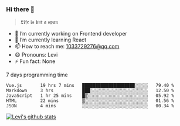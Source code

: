 ### Hi there 👋

> 𝕷𝖎𝖋𝖊 𝖎𝖘 𝖇𝖚𝖙 𝖆 𝖘𝖕𝖆𝖓

- 🔭 I’m currently working on Frontend developer
- 🌱 I’m currently learning React
- 📫 How to reach me: 1033729276@qq.com
- 😄 Pronouns: Levi
- ⚡ Fun fact: None


7 days programming time



<!--START_SECTION:waka-->
```text
Vue.js       19 hrs 7 mins   ████████████████████░░░░░   79.40 % 
Markdown     3 hrs           ███░░░░░░░░░░░░░░░░░░░░░░   12.50 % 
JavaScript   1 hr 25 mins    █▒░░░░░░░░░░░░░░░░░░░░░░░   05.92 % 
HTML         22 mins         ▒░░░░░░░░░░░░░░░░░░░░░░░░   01.56 % 
JSON         4 mins          ░░░░░░░░░░░░░░░░░░░░░░░░░   00.34 % 
```
<!--END_SECTION:waka-->


[![Levi's github stats](https://github-readme-stats.vercel.app/api?username=chaossssss)](https://github.com/anuraghazra/github-readme-stats)
